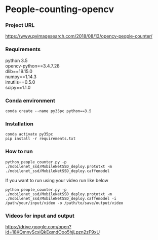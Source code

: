 # People-counting-opencv

### Project URL
https://www.pyimagesearch.com/2018/08/13/opencv-people-counter/

### Requirements
python 3.5  
opencv-python==3.4.7.28  
dlib==19.15.0  
numpy==1.14.3  
imutils==0.5.0  
scipy==1.1.0  

### Conda environment
```
conda create --name py35pc python==3.5
```

### Installation
```
conda activate py35pc
pip install -r requirements.txt
```

### How to run
```
python people_counter.py -p ./mobilenet_ssd/MobileNetSSD_deploy.prototxt -m ./mobilenet_ssd/MobileNetSSD_deploy.caffemodel
```
If you want to run using your video run like below
```
python people_counter.py -p ./mobilenet_ssd/MobileNetSSD_deploy.prototxt -m ./mobilenet_ssd/MobileNetSSD_deploy.caffemodel -i /path/your/input/video -o /path/to/save/output/video
```

### Videos for input and output
https://drive.google.com/open?id=18KQmnvScxiQkEqmdOoo5hjLpzn2zF9xU
